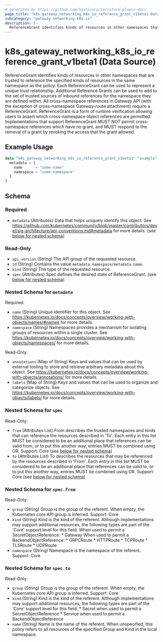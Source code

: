 ```yaml
---
# generated by https://github.com/hashicorp/terraform-plugin-docs
page_title: "k8s_gateway_networking_k8s_io_reference_grant_v1beta1 Data Source - terraform-provider-k8s"
subcategory: "gateway.networking.k8s.io"
description: |-
  ReferenceGrant identifies kinds of resources in other namespaces that are trusted to reference the specified kinds of resources in the same namespace as the policy.  Each ReferenceGrant can be used to represent a unique trust relationship. Additional Reference Grants can be used to add to the set of trusted sources of inbound references for the namespace they are defined within.  All cross-namespace references in Gateway API (with the exception of cross-namespace Gateway-route attachment) require a ReferenceGrant.  ReferenceGrant is a form of runtime verification allowing users to assert which cross-namespace object references are permitted. Implementations that support ReferenceGrant MUST NOT permit cross-namespace references which have no grant, and MUST respond to the removal of a grant by revoking the access that the grant allowed.
---
```


# k8s_gateway_networking_k8s_io_reference_grant_v1beta1 (Data Source)

ReferenceGrant identifies kinds of resources in other namespaces that are trusted to reference the specified kinds of resources in the same namespace as the policy.  Each ReferenceGrant can be used to represent a unique trust relationship. Additional Reference Grants can be used to add to the set of trusted sources of inbound references for the namespace they are defined within.  All cross-namespace references in Gateway API (with the exception of cross-namespace Gateway-route attachment) require a ReferenceGrant.  ReferenceGrant is a form of runtime verification allowing users to assert which cross-namespace object references are permitted. Implementations that support ReferenceGrant MUST NOT permit cross-namespace references which have no grant, and MUST respond to the removal of a grant by revoking the access that the grant allowed.

## Example Usage

```terraform
data "k8s_gateway_networking_k8s_io_reference_grant_v1beta1" "example" {
  metadata = {
    name      = "some-name"
    namespace = "some-namespace"
  }
}
```

<!-- schema generated by tfplugindocs -->
## Schema

### Required

- `metadata` (Attributes) Data that helps uniquely identify this object. See https://github.com/kubernetes/community/blob/master/contributors/devel/sig-architecture/api-conventions.md#metadata for more details. (see [below for nested schema](#nestedatt--metadata))

### Read-Only

- `api_version` (String) The API group of the requested resource.
- `id` (String) Contains the value `metadata.namespace/metadata.name`.
- `kind` (String) The type of the requested resource.
- `spec` (Attributes) Spec defines the desired state of ReferenceGrant. (see [below for nested schema](#nestedatt--spec))

<a id="nestedatt--metadata"></a>
### Nested Schema for `metadata`

Required:

- `name` (String) Unique identifier for this object. See https://kubernetes.io/docs/concepts/overview/working-with-objects/names/#names for more details.
- `namespace` (String) Namespaces provides a mechanism for isolating groups of resources within a single cluster. See https://kubernetes.io/docs/concepts/overview/working-with-objects/namespaces/ for more details.

Read-Only:

- `annotations` (Map of String) Keys and values that can be used by external tooling to store and retrieve arbitrary metadata about this object. See https://kubernetes.io/docs/concepts/overview/working-with-objects/annotations/ for more details.
- `labels` (Map of String) Keys and values that can be used to organize and categorize objects. See https://kubernetes.io/docs/concepts/overview/working-with-objects/labels/ for more details.


<a id="nestedatt--spec"></a>
### Nested Schema for `spec`

Read-Only:

- `from` (Attributes List) From describes the trusted namespaces and kinds that can reference the resources described in 'To'. Each entry in this list MUST be considered to be an additional place that references can be valid from, or to put this another way, entries MUST be combined using OR.  Support: Core (see [below for nested schema](#nestedatt--spec--from))
- `to` (Attributes List) To describes the resources that may be referenced by the resources described in 'From'. Each entry in this list MUST be considered to be an additional place that references can be valid to, or to put this another way, entries MUST be combined using OR.  Support: Core (see [below for nested schema](#nestedatt--spec--to))

<a id="nestedatt--spec--from"></a>
### Nested Schema for `spec.from`

Read-Only:

- `group` (String) Group is the group of the referent. When empty, the Kubernetes core API group is inferred.  Support: Core
- `kind` (String) Kind is the kind of the referent. Although implementations may support additional resources, the following types are part of the 'Core' support level for this field.  When used to permit a SecretObjectReference:  * Gateway  When used to permit a BackendObjectReference:  * GRPCRoute * HTTPRoute * TCPRoute * TLSRoute * UDPRoute
- `namespace` (String) Namespace is the namespace of the referent.  Support: Core


<a id="nestedatt--spec--to"></a>
### Nested Schema for `spec.to`

Read-Only:

- `group` (String) Group is the group of the referent. When empty, the Kubernetes core API group is inferred.  Support: Core
- `kind` (String) Kind is the kind of the referent. Although implementations may support additional resources, the following types are part of the 'Core' support level for this field:  * Secret when used to permit a SecretObjectReference * Service when used to permit a BackendObjectReference
- `name` (String) Name is the name of the referent. When unspecified, this policy refers to all resources of the specified Group and Kind in the local namespace.
